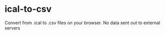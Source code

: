 # ical-to-csv
 Convert from .ical to .csv files on your browser. No data sent out to external servers
